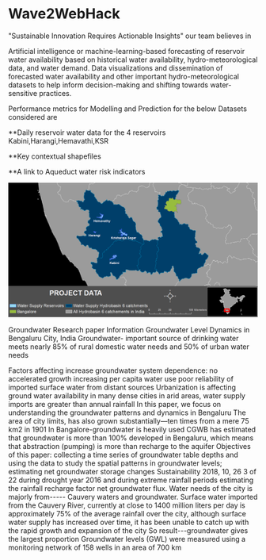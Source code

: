 # Wave2WebHack

"Sustainable Innovation Requires Actionable Insights" our team believes in

Artificial intelligence or machine-learning-based forecasting of reservoir water availability based on historical water availability, hydro-meteorological data, and water demand. Data visualizations and dissemination of forecasted water availability and other important hydro-meteorological datasets to help inform decision-making and shifting towards water-sensitive practices.

Performance metrics for Modelling and Prediction  for the below Datasets considered are 



**Daily reservoir water data for the 4  reservoirs Kabini,Harangi,Hemavathi,KSR

**Key contextual shapefiles

**A link to Aqueduct water risk indicators


![WaterResorvoir](./Images/Hackathon_Data_Preview.png)



Groundwater Research paper Information 
Groundwater Level Dynamics in Bengaluru City, India
Groundwater- important source of drinking water
meets nearly 85% of rural domestic water needs and 50% of urban water needs 

Factors affecting increase groundwater system dependence:
no accelerated growth
increasing per capita water use
poor reliability of imported surface water from distant sources
Urbanization is affecting ground water availability
in many dense cities in arid areas, water supply imports are greater than annual rainfall
In this paper, we focus on understanding the groundwater patterns and dynamics in Bengaluru
 The area of city limits, has also grown substantially—ten times from a mere 75 km2 in 1901
In Bangalore-groundwater is heavily used
CGWB has estimated that groundwater is more than 100% developed in Bengaluru, which means that abstraction (pumping) is more than recharge to the aquifer
Objectives of this paper:
 collecting a time series of groundwater table depths and using the data to study the spatial patterns in groundwater levels;
 estimating net groundwater storage changes Sustainability 2018, 10, 26 3 of 22 during drought year 2016 and during extreme rainfall periods
estimating the rainfall recharge factor net groundwater flux. 
Water needs of the city is majorly from----- Cauvery waters and groundwater.
Surface water imported from the Cauvery River, currently at close to 1400 million liters per day is approximately 75% of the average rainfall over the city,
although surface water supply has increased over time, it has been unable to catch up with the rapid growth and expansion of the city
So result---groundwater gives the largest proportion
Groundwater levels (GWL) were measured using a monitoring network of 158 wells in an area of 700 km
